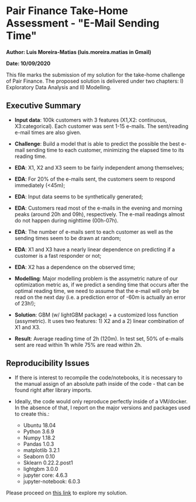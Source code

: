 # Pair Finance Take-Home Assessment - "E-Mail Sending Time"

**Author: Luis Moreira-Matias (luis.moreira.matias in Gmail)**

**Date: 10/09/2020**

This file marks the submission of my solution for the take-home challenge of Pair Finance. The proposed solution is delivered under two chapters: I) Exploratory Data Analysis and II) Modelling.

## Executive Summary
* **Input data**: 100k customers with 3 features (X1,X2: continuous, X3:categorical). Each customer was sent 1-15 e-mails. The sent/reading e-mail times are also given.
* **Challenge**: Build a model that is able to predict the possible the best e-mail sending time to each customer, minimizing the elapsed time to its reading time.

* **EDA**: X1, X2 and X3 seem to be fairly independent among themselves;
* **EDA**: For 20% of the e-mails sent, the customers seem to respond immediately (<45m);
* **EDA**: Input data seems to be synthetically generated;
* **EDA**: Customers read most of the e-mails in the evening and morning peaks (around 20h and 09h), respectively. The e-mail readings almost do not happen during nighttime (00h-07h).
* **EDA**: The number of e-mails sent to each customer as well as the sending times seem to be drawn at random;
* **EDA**: X1 and X3 have a nearly linear dependence on predicting if a customer is a fast responder or not;
* **EDA**: X2 has a dependence on the observed time;

* **Modelling**: Major modelling problem is the assymetric nature of our optimization metric as, if we predict a sending time that occurs after the optimal reading time, we need to assume that the e-mail will only be read on the next day (i.e. a prediction error of -60m is actually an error of 23h!);
* **Solution**: GBM (w/ lightGBM package) + a customized loss function (assymetric). It uses two features: 1) X2 and a 2) linear combination of X1 and X3. 
* **Result**: Average reading time of 2h (120m). In test set, 50% of e-mails sent are read within 1h while 75% are read within 2h.


## Reproducibility Issues

* If there is interest to recompile the code/notebooks, it is necessary to the manual assign of an absolute path inside of the code - that can be found right after library imports. 

* Ideally, the code would only reproduce perfectly inside of a VM/docker. In the absence of that, I report on the major versions and packages used to create this.:

  * Ubuntu 18.04
  * Python 3.6.9
  * Numpy 1.18.2
  * Pandas 1.0.3
  * matplotlib 3.2.1
  * Seaborn 0.10
  * Sklearn 0.22.2.post1
  * lightgbm 3.0.0
  * jupyter core: 4.6.3
  * jupyter-notebook: 6.0.3


Please proceed on [this link](START_HERE.html) to explore my solution.
